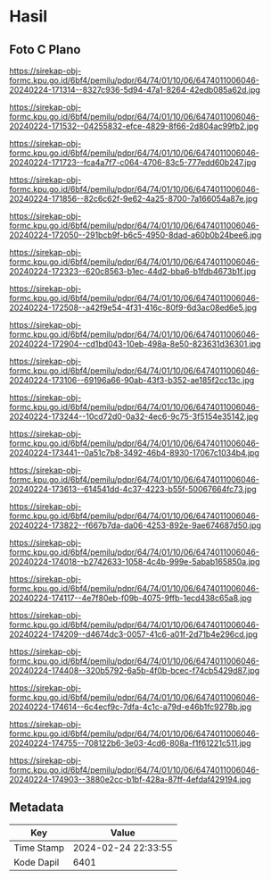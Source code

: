 # Hasil

## Foto C Plano

https://sirekap-obj-formc.kpu.go.id/6bf4/pemilu/pdpr/64/74/01/10/06/6474011006046-20240224-171314--8327c936-5d94-47a1-8264-42edb085a62d.jpg

https://sirekap-obj-formc.kpu.go.id/6bf4/pemilu/pdpr/64/74/01/10/06/6474011006046-20240224-171532--04255832-efce-4829-8f66-2d804ac99fb2.jpg

https://sirekap-obj-formc.kpu.go.id/6bf4/pemilu/pdpr/64/74/01/10/06/6474011006046-20240224-171723--fca4a7f7-c064-4706-83c5-777edd60b247.jpg

https://sirekap-obj-formc.kpu.go.id/6bf4/pemilu/pdpr/64/74/01/10/06/6474011006046-20240224-171856--82c6c62f-9e62-4a25-8700-7a166054a87e.jpg

https://sirekap-obj-formc.kpu.go.id/6bf4/pemilu/pdpr/64/74/01/10/06/6474011006046-20240224-172050--291bcb9f-b6c5-4950-8dad-a60b0b24bee6.jpg

https://sirekap-obj-formc.kpu.go.id/6bf4/pemilu/pdpr/64/74/01/10/06/6474011006046-20240224-172323--620c8563-b1ec-44d2-bba6-b1fdb4673b1f.jpg

https://sirekap-obj-formc.kpu.go.id/6bf4/pemilu/pdpr/64/74/01/10/06/6474011006046-20240224-172508--a42f9e54-4f31-416c-80f9-6d3ac08ed6e5.jpg

https://sirekap-obj-formc.kpu.go.id/6bf4/pemilu/pdpr/64/74/01/10/06/6474011006046-20240224-172904--cd1bd043-10eb-498a-8e50-823631d36301.jpg

https://sirekap-obj-formc.kpu.go.id/6bf4/pemilu/pdpr/64/74/01/10/06/6474011006046-20240224-173106--69196a66-90ab-43f3-b352-ae185f2cc13c.jpg

https://sirekap-obj-formc.kpu.go.id/6bf4/pemilu/pdpr/64/74/01/10/06/6474011006046-20240224-173244--10cd72d0-0a32-4ec6-9c75-3f5154e35142.jpg

https://sirekap-obj-formc.kpu.go.id/6bf4/pemilu/pdpr/64/74/01/10/06/6474011006046-20240224-173441--0a51c7b8-3492-46b4-8930-17067c1034b4.jpg

https://sirekap-obj-formc.kpu.go.id/6bf4/pemilu/pdpr/64/74/01/10/06/6474011006046-20240224-173613--614541dd-4c37-4223-b55f-50067664fc73.jpg

https://sirekap-obj-formc.kpu.go.id/6bf4/pemilu/pdpr/64/74/01/10/06/6474011006046-20240224-173822--f667b7da-da06-4253-892e-9ae674687d50.jpg

https://sirekap-obj-formc.kpu.go.id/6bf4/pemilu/pdpr/64/74/01/10/06/6474011006046-20240224-174018--b2742633-1058-4c4b-999e-5abab165850a.jpg

https://sirekap-obj-formc.kpu.go.id/6bf4/pemilu/pdpr/64/74/01/10/06/6474011006046-20240224-174117--4e7f80eb-f09b-4075-9ffb-1ecd438c65a8.jpg

https://sirekap-obj-formc.kpu.go.id/6bf4/pemilu/pdpr/64/74/01/10/06/6474011006046-20240224-174209--d4674dc3-0057-41c6-a01f-2d71b4e296cd.jpg

https://sirekap-obj-formc.kpu.go.id/6bf4/pemilu/pdpr/64/74/01/10/06/6474011006046-20240224-174408--320b5792-6a5b-4f0b-bcec-f74cb5429d87.jpg

https://sirekap-obj-formc.kpu.go.id/6bf4/pemilu/pdpr/64/74/01/10/06/6474011006046-20240224-174614--6c4ecf9c-7dfa-4c1c-a79d-e46b1fc9278b.jpg

https://sirekap-obj-formc.kpu.go.id/6bf4/pemilu/pdpr/64/74/01/10/06/6474011006046-20240224-174755--708122b6-3e03-4cd6-808a-f1f61221c511.jpg

https://sirekap-obj-formc.kpu.go.id/6bf4/pemilu/pdpr/64/74/01/10/06/6474011006046-20240224-174903--3880e2cc-b1bf-428a-87ff-4efdaf429194.jpg


## Metadata

| Key        | Value               |
| ---------- | ------------------- |
| Time Stamp | 2024-02-24 22:33:55 |
| Kode Dapil | 6401                |



